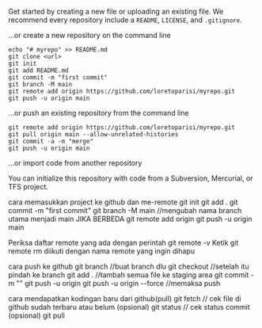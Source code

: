 Get started by creating a new file or uploading an existing file. We recommend every repository include a `README`, `LICENSE`, and `.gitignore`.

…or create a new repository on the command line
```
echo "# myrepo" >> README.md
git clone <url>
git init
git add README.md
git commit -m "first commit"
git branch -M main
git remote add origin https://github.com/loretoparisi/myrepo.git
git push -u origin main
``` 

…or push an existing repository from the command line
```
git remote add origin https://github.com/loretoparisi/myrepo.git
git pull origin main --allow-unrelated-histories
git commit -a -m "merge"
git push -u origin main
```

…or import code from another repository

You can initialize this repository with code from a Subversion, Mercurial, or TFS project.





cara memasukkan project ke github dan me-remote
git init
git add .
git commit -m "first commit"
git branch -M main //mengubah nama branch utama menjadi main JIKA BERBEDA
git remote add origin <link repo>
git push -u origin main

Periksa daftar remote yang ada dengan perintah git remote -v 
Ketik git remote rm diikuti dengan nama remote yang ingin dihapu


cara push ke github
git branch <nama branch> //buat branch dlu
git checkout <nama branch> //setelah itu pindah ke branch 
git add . //tambah semua file ke staging area
git commit -m "<nama commit>"
git push -u origin <nama branch>
git push -u origin <nama branch> --force //memaksa push

cara mendapatkan kodingan baru dari github(pull)
git fetch // cek file di github sudah terbaru atau belum (opsional)
git status // cek status commit (opsional)
git pull

